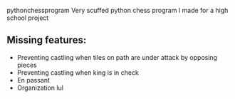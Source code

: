  pythonchessprogram
Very scuffed python chess program I made for a high school project

## Missing features:
- Preventing castling when tiles on path are under attack by opposing pieces
- Preventing castling when king is in check
- En passant
- Organization lul
